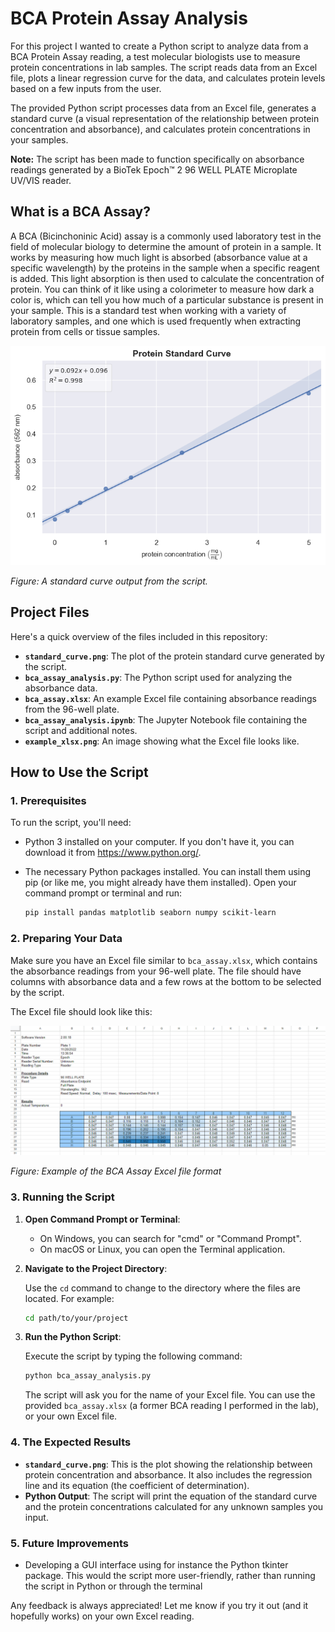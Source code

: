 # BCA Protein Assay Analysis

For this project I wanted to create a Python script to analyze data from a BCA Protein Assay reading, a test molecular biologists use to measure protein concentrations in lab samples. The script reads data from an Excel file, plots a linear regression curve for the data, and calculates protein levels based on a few inputs from the user.

The provided Python script processes data from an Excel file, generates a standard curve (a visual representation of the relationship between protein concentration and absorbance), and calculates protein concentrations in your samples.

**Note:** The script has been made to function specifically on absorbance readings generated by a BioTek Epoch™ 2 96 WELL PLATE Microplate UV/VIS reader.

## What is a BCA Assay?

A BCA (Bicinchoninic Acid) assay is a commonly used laboratory test in the field of molecular biology to determine the amount of protein in a sample. It works by measuring how much light is absorbed (absorbance value at a specific wavelength) by the proteins in the sample when a specific reagent is added. This light absorption is then used to calculate the concentration of protein. You can think of it like using a colorimeter to measure how dark a color is, which can tell you how much of a particular substance is present in your sample. This is a standard test when working with a variety of laboratory samples, and one which is used frequently when extracting protein from cells or tissue samples.



![Standard curve output](standard_curve.png)

*Figure: A standard curve output from the script.*

## Project Files

Here's a quick overview of the files included in this repository:

- **`standard_curve.png`**: The plot of the protein standard curve generated by the script.
- **`bca_assay_analysis.py`**: The Python script used for analyzing the absorbance data.
- **`bca_assay.xlsx`**: An example Excel file containing absorbance readings from the 96-well plate.
- **`bca_assay_analysis.ipynb`**: The Jupyter Notebook file containing the script and additional notes.
- **`example_xlsx.png`**: An image showing what the Excel file looks like.

## How to Use the Script

### 1. Prerequisites

To run the script, you'll need:

- Python 3 installed on your computer. If you don't have it, you can download it from https://www.python.org/.
- The necessary Python packages installed. You can install them using pip (or like me, you might already have them installed). Open your command prompt or terminal and run:

  ```bash
  pip install pandas matplotlib seaborn numpy scikit-learn
  ```

### 2. Preparing Your Data

Make sure you have an Excel file similar to `bca_assay.xlsx`, which contains the absorbance readings from your 96-well plate. The file should have columns with absorbance data and a few rows at the bottom to be selected by the script.

The Excel file should look like this:

![Excel reading example](example_reading.png)

*Figure: Example of the BCA Assay Excel file format*

### 3. Running the Script

1. **Open Command Prompt or Terminal**: 

   - On Windows, you can search for "cmd" or "Command Prompt".
   - On macOS or Linux, you can open the Terminal application.

2. **Navigate to the Project Directory**: 

   Use the `cd` command to change to the directory where the files are located. For example:

   ```bash
   cd path/to/your/project
   ```

3. **Run the Python Script**:

   Execute the script by typing the following command:

   ```bash
   python bca_assay_analysis.py
   ```

   The script will ask you for the name of your Excel file. You can use the provided `bca_assay.xlsx` (a former BCA reading I performed in the lab), or your own Excel file.

### 4. The Expected Results

- **`standard_curve.png`**: This is the plot showing the relationship between protein concentration and absorbance. It also includes the regression line and its equation (the coefficient of determination).
- **Python Output**: The script will print the equation of the standard curve and the protein concentrations calculated for any unknown samples you input.

### 5. Future Improvements

- Developing a GUI interface using for instance the Python tkinter package. This would the script more user-friendly, rather than running the script in Python or through the terminal
  
Any feedback is always appreciated! Let me know if you try it out (and it hopefully works) on your own Excel reading.
